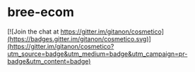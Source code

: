 # bree-ecom

[![Join the chat at https://gitter.im/gitanon/cosmetico](https://badges.gitter.im/gitanon/cosmetico.svg)](https://gitter.im/gitanon/cosmetico?utm_source=badge&utm_medium=badge&utm_campaign=pr-badge&utm_content=badge)